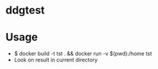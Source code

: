 # ddgtest
# Usage
  * $ docker build -t tst . && docker run -v $(pwd):/home tst
  * Look on result in current directory
